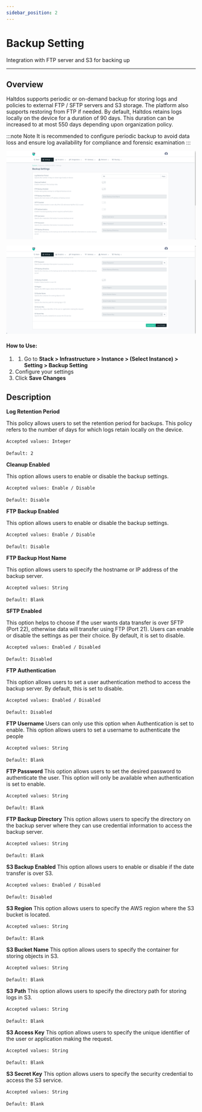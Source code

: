 ```yaml
---
sidebar_position: 2
---
```


# Backup Setting

Integration with FTP server and S3 for backing up

---

## Overview

Haltdos supports periodic or on-demand backup for storing logs and policies to external FTP / SFTP servers and S3 storage. The platform also supports restoring from FTP if needed.
By default, Haltdos retains logs locally on the device for a duration of 90 days. This duration can be increased to at most 550 days depending upon organization policy.

:::note Note 
It is recommended to configure periodic backup to avoid data loss and ensure log availability for compliance and forensic examination
:::

![Backup Policy1](/img/platform/v8/docs/backup_setting1.png)

![Backup Policy2](/img/platform/v8/docs/backup_setting2.png)  

#### How to Use:  

1. 1. Go to **Stack > Infrastructure > Instance > (Select Instance) > Setting > Backup Setting**
2. Configure your settings
3. Click **Save Changes**

## Description

**Log Retention Period**

This policy allows users to set the retention period for backups. This policy refers to the number of days for which logs retain locally on the device.

    Accepted values: Integer

    Default: 2 

**Cleanup Enabled**

This option allows users to enable or disable the backup settings.

    Accepted values: Enable / Disable

    Default: Disable 

**FTP Backup Enabled**

This option allows users to enable or disable the backup settings.

    Accepted values: Enable / Disable

    Default: Disable 

**FTP Backup Host Name**

This option allows users to specify the hostname or IP address of the backup server. 

    Accepted values: String

    Default: Blank 

**SFTP Enabled**

This option helps to choose if the user wants data transfer is over SFTP (Port 22), otherwise data will transfer using FTP (Port 21). Users can enable or disable the settings as per their choice. By default, it is set to disable.

    Accepted values: Enabled / Disabled

    Default: Disabled

**FTP Authentication**

This option allows users to set a user authentication method to access the backup server. By default, this is set to disable.

    Accepted values: Enabled / Disabled

    Default: Disabled

**FTP Username**
Users can only use this option when Authentication is set to enable. This option allows users to set a username to authenticate the people

    Accepted values: String

    Default: Blank

**FTP Password**
This option allows users to set the desired password to authenticate the user. This option will only be available when authentication is set to enable.

    Accepted values: String

    Default: Blank

**FTP Backup Directory**
This option allows users to specify the directory on the backup server where they can use credential information to access the backup server.

    Accepted values: String

    Default: Blank

**S3 Backup Enabled**
This option allows users to enable or disable if the date transfer is over S3.

    Accepted values: Enabled / Disabled

    Default: Disabled

**S3 Region**
This option allows users to specify the AWS region where the S3 bucket is located.

    Accepted values: String

    Default: Blank 

**S3 Bucket Name**
This option allows users to specify the container for storing objects in S3.

    Accepted values: String

    Default: Blank

**S3 Path**
This option allows users to specify the directory path for storing logs in S3.

    Accepted values: String

    Default: Blank

**S3 Access Key**
This option allows users to specify the unique identifier of the user or application making the request.

    Accepted values: String

    Default: Blank

**S3 Secret Key**
This option allows users to specify the security credential to access the S3 service.

    Accepted values: String

    Default: Blank
